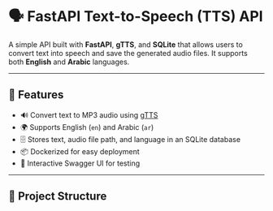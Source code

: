 # 🗣️ FastAPI Text-to-Speech (TTS) API

A simple API built with **FastAPI**, **gTTS**, and **SQLite** that allows users to convert text into speech and save the generated audio files. It supports both **English** and **Arabic** languages.

---

## 🚀 Features

- 🔊 Convert text to MP3 audio using [gTTS](https://pypi.org/project/gTTS/)
- 🌍 Supports English (`en`) and Arabic (`ar`)
- 🗄️ Stores text, audio file path, and language in an SQLite database
- 📦 Dockerized for easy deployment
- 🧪 Interactive Swagger UI for testing

---

## 📁 Project Structure

